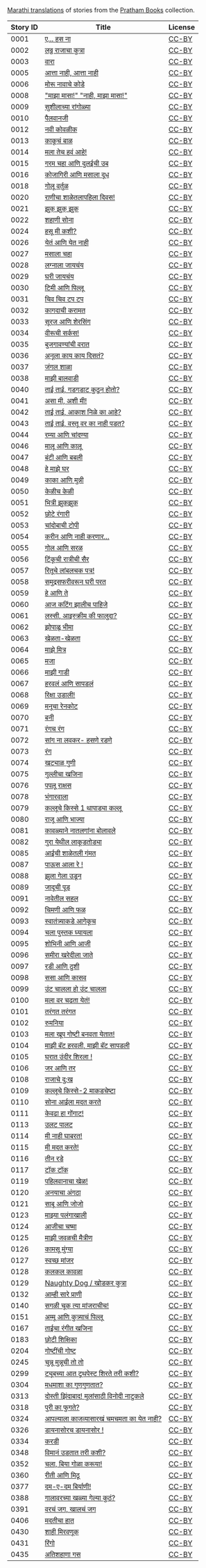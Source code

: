 [Marathi translations](https://storyweaver.org.in/search?search%5Bquery%5D=&search%5Blanguages%5D%5B%5D=Marathi) of stories from the [Pratham Books](http://prathambooks.org/) collection.

Story ID | Title | License
-------- | ----- | -------
0001 | [ए... हस ना](https://storyweaver.org.in/stories/350-e-has-naa) | [CC-BY](https://creativecommons.org/licenses/by/4.0/)
0002 | [लठ्ठ राजाचा कुत्रा](https://storyweaver.org.in/stories/10-lattha-raajaachaa-kutraa) | [CC-BY](https://creativecommons.org/licenses/by/4.0/)
0003 | [वारा](https://storyweaver.org.in/stories/15-vaaraa) | [CC-BY](https://creativecommons.org/licenses/by/4.0/)
0005 | [आत्ता नाही, आत्ता नाही](https://storyweaver.org.in/stories/35-atta-nahi-atta-nahi) | [CC-BY](https://creativecommons.org/licenses/by/4.0/)
0006 | [मोरू नावाचे कोडे](https://storyweaver.org.in/stories/512-moru-navache-kode) | [CC-BY](https://creativecommons.org/licenses/by/4.0/)
0008 | ["माझा मासा!" "नाही, माझा मासा!"](https://storyweaver.org.in/stories/53-mazza-masa-nahi-mazza-masa) | [CC-BY](https://creativecommons.org/licenses/by/4.0/)
0009 | [सुशीलाच्या रांगोळ्या](https://storyweaver.org.in/stories/56-susheelachya-rangolya) | [CC-BY](https://creativecommons.org/licenses/by/4.0/)
0010 | [पैलवानजी](https://storyweaver.org.in/stories/63-pailwaanj-ji) | [CC-BY](https://creativecommons.org/licenses/by/4.0/)
0012 | [नवी कोवळीक](https://storyweaver.org.in/stories/73-navi-kovalik) | [CC-BY](https://creativecommons.org/licenses/by/4.0/)
0013 | [काकूचं बाळ](https://storyweaver.org.in/stories/77-kakuche-bal) | [CC-BY](https://creativecommons.org/licenses/by/4.0/)
0014 | [मला तेच हवं आहे!](https://storyweaver.org.in/stories/84-mala-tech-hava-ahe) | [CC-BY](https://creativecommons.org/licenses/by/4.0/)
0015 | [गरम चहा आणि दुलईची उब](https://storyweaver.org.in/stories/224-garam-chaha-ani-dulaichi-ub) | [CC-BY](https://creativecommons.org/licenses/by/4.0/)
0016 | [कोजागिरी आणि मसाला दूध](https://storyweaver.org.in/stories/229-kojagiri-ani-masala-doodh) | [CC-BY](https://creativecommons.org/licenses/by/4.0/)
0018 | [गोलू वर्तुळ](https://storyweaver.org.in/stories/233-goloo-vartul) | [CC-BY](https://creativecommons.org/licenses/by/4.0/)
0020 | [राणीचा शाळेतलापहिला दिवस!](https://storyweaver.org.in/stories/100-ranicha-shaletala-pahila-divas) | [CC-BY](https://creativecommons.org/licenses/by/4.0/)
0021 | [झुक् झुक् झुक](https://storyweaver.org.in/stories/102-zuk-zuk-zuk) | [CC-BY](https://creativecommons.org/licenses/by/4.0/)
0022 | [शहाणी सोना](https://storyweaver.org.in/stories/108-shahaani-sonaa) | [CC-BY](https://creativecommons.org/licenses/by/4.0/)
0024 | [हसू मी कशी?](https://storyweaver.org.in/stories/125-hasu-mee-kashi) | [CC-BY](https://creativecommons.org/licenses/by/4.0/)
0026 | [येतं आणि येत नाही](https://storyweaver.org.in/stories/139-yeta-aani-yet-nahi) | [CC-BY](https://creativecommons.org/licenses/by/4.0/)
0027 | [मसाला चहा](https://storyweaver.org.in/stories/530-masala-chaha) | [CC-BY](https://creativecommons.org/licenses/by/4.0/)
0028 | [लग्नाला जायचंय](https://storyweaver.org.in/stories/535-lagnala-jayach) | [CC-BY](https://creativecommons.org/licenses/by/4.0/)
0029 | [घरी जायचंय](https://storyweaver.org.in/stories/145-ghari-jaayachay) | [CC-BY](https://creativecommons.org/licenses/by/4.0/)
0030 | [टिमी आणि पिल्लू](https://storyweaver.org.in/stories/150-timmy-aani-pillu) | [CC-BY](https://creativecommons.org/licenses/by/4.0/)
0031 | [चिव चिव टप टप](https://storyweaver.org.in/stories/155-chiv-chiv-tup-tup) | [CC-BY](https://creativecommons.org/licenses/by/4.0/)
0032 | [कागदाची करामत](https://storyweaver.org.in/stories/158-kagadachi-karamat) | [CC-BY](https://creativecommons.org/licenses/by/4.0/)
0033 | [सूरज आणि शेरसिंग](https://storyweaver.org.in/stories/264-sooraj-ani-sher-singh) | [CC-BY](https://creativecommons.org/licenses/by/4.0/)
0034 | [वीरूची सर्कस!](https://storyweaver.org.in/stories/165-veeruchi-circus) | [CC-BY](https://creativecommons.org/licenses/by/4.0/)
0035 | [बुजगावण्यांची वरात](https://storyweaver.org.in/stories/554-bujgaonaynchi-varat) | [CC-BY](https://creativecommons.org/licenses/by/4.0/)
0036 | [अनूला काय काय दिसतं?](https://storyweaver.org.in/stories/171-anula-kay-kay-diste) | [CC-BY](https://creativecommons.org/licenses/by/4.0/)
0037 | [जंगल शाळा](https://storyweaver.org.in/stories/174-jangalshala) | [CC-BY](https://creativecommons.org/licenses/by/4.0/)
0038 | [माझी बालवाडी](https://storyweaver.org.in/stories/178-mazi-balwadi) | [CC-BY](https://creativecommons.org/licenses/by/4.0/)
0040 | [ताई ताई, गडगडाट कुठून होतो?](https://storyweaver.org.in/stories/382-garajte-hain) | [CC-BY](https://creativecommons.org/licenses/by/4.0/)
0041 | [असा मी, अशी मी!](https://storyweaver.org.in/stories/186-asa-mee-ashi-mee) | [CC-BY](https://creativecommons.org/licenses/by/4.0/)
0042 | [ताई ताई, आकाश निळे का आहे?](https://storyweaver.org.in/stories/386-neela-kyon-hai) | [CC-BY](https://creativecommons.org/licenses/by/4.0/)
0043 | [ताई ताई, वस्तू वर का नाही पडत?](https://storyweaver.org.in/stories/389-tai-tai-vastu-var-kaa-nahi-padat) | [CC-BY](https://creativecommons.org/licenses/by/4.0/)
0044 | [रम्या आणि चांदण्या](https://storyweaver.org.in/stories/581-ramya-ani-chandanya) | [CC-BY](https://creativecommons.org/licenses/by/4.0/)
0046 | [मालू आणि कालू](https://storyweaver.org.in/stories/198-maaloo-aani-kaaloo) | [CC-BY](https://creativecommons.org/licenses/by/4.0/)
0047 | [बंटी आणि बबली](https://storyweaver.org.in/stories/282-bunty-ani-bubbly) | [CC-BY](https://creativecommons.org/licenses/by/4.0/)
0048 | [हे माझे घर](https://storyweaver.org.in/stories/756-he-maaze-ghar) | [CC-BY](https://creativecommons.org/licenses/by/4.0/)
0049 | [काका आणि मुन्नी](https://storyweaver.org.in/stories/595-kaka-ani-munni) | [CC-BY](https://creativecommons.org/licenses/by/4.0/)
0050 | [केळीच केळी](https://storyweaver.org.in/stories/394-keleech-kelee) | [CC-BY](https://creativecommons.org/licenses/by/4.0/)
0051 | [भित्री झुकझुक](https://storyweaver.org.in/stories/600-bhitri-zukzuk) | [CC-BY](https://creativecommons.org/licenses/by/4.0/)
0052 | [छोटे रंगारी](https://storyweaver.org.in/stories/219-chhote-rangari) | [CC-BY](https://creativecommons.org/licenses/by/4.0/)
0053 | [चांदोबाची टोपी](https://storyweaver.org.in/stories/237-chandobachi-topi) | [CC-BY](https://creativecommons.org/licenses/by/4.0/)
0054 | [करीन आणि नाही करणार...](https://storyweaver.org.in/stories/252-karin-aani-nahi-karnar) | [CC-BY](https://creativecommons.org/licenses/by/4.0/)
0055 | [गोल आणि सरळ](https://storyweaver.org.in/stories/256-gol-aani-saral) | [CC-BY](https://creativecommons.org/licenses/by/4.0/)
0056 | [टिंकूची रात्रीची सैर](https://storyweaver.org.in/stories/260-tinkuchi-ratrichi-sair) | [CC-BY](https://creativecommons.org/licenses/by/4.0/)
0057 | [रितूचे लांबलचक पत्र!](https://storyweaver.org.in/stories/559-ritooche-laambalachak-patra) | [CC-BY](https://creativecommons.org/licenses/by/4.0/)
0058 | [समुद्रसफरीवरून घरी परत](https://storyweaver.org.in/stories/274-samudrasafarivarun-ghari-parat) | [CC-BY](https://creativecommons.org/licenses/by/4.0/)
0059 | [हे आणि ते](https://storyweaver.org.in/stories/278-he-aani-te) | [CC-BY](https://creativecommons.org/licenses/by/4.0/)
0060 | [आज कटिंग झालीच पाहिजे](https://storyweaver.org.in/stories/2159-aaj-cutting-zaleech-pahije) | [CC-BY](https://creativecommons.org/licenses/by/4.0/)
0061 | [लस्सी, आइस्क्रीम की फालुदा?](https://storyweaver.org.in/stories/297-lassi-ice-cream-ki-falooda) | [CC-BY](https://creativecommons.org/licenses/by/4.0/)
0062 | [झोपाळू भीमा](https://storyweaver.org.in/stories/333-zhopalu-bheema) | [CC-BY](https://creativecommons.org/licenses/by/4.0/)
0063 | [खेळता-खेळता](https://storyweaver.org.in/stories/337-kheltaa-kheltaa) | [CC-BY](https://creativecommons.org/licenses/by/4.0/)
0064 | [माझे मित्र](https://storyweaver.org.in/stories/343-maajhe-mitra) | [CC-BY](https://creativecommons.org/licenses/by/4.0/)
0065 | [मजा](https://storyweaver.org.in/stories/347-maja) | [CC-BY](https://creativecommons.org/licenses/by/4.0/)
0066 | [माझी गाडी](https://storyweaver.org.in/stories/421-mazi-gadi) | [CC-BY](https://creativecommons.org/licenses/by/4.0/)
0067 | [हरवलं आणि सापडलं](https://storyweaver.org.in/stories/358-harvalan-ani-sapadalan) | [CC-BY](https://creativecommons.org/licenses/by/4.0/)
0068 | [रिक्षा उडाली!](https://storyweaver.org.in/stories/363-riksha-udali) | [CC-BY](https://creativecommons.org/licenses/by/4.0/)
0069 | [मनूचा रेनकोट](https://storyweaver.org.in/stories/3980-manoocha-raincoat) | [CC-BY](https://creativecommons.org/licenses/by/4.0/)
0070 | [बनी](https://storyweaver.org.in/stories/397-banee) | [CC-BY](https://creativecommons.org/licenses/by/4.0/)
0071 | [रंगच रंग](https://storyweaver.org.in/stories/412-rangach-rang) | [CC-BY](https://creativecommons.org/licenses/by/4.0/)
0072 | [सांग ना लवकर- हसणे रडणे](https://storyweaver.org.in/stories/454-sang-na-lavkar-hasane-radane) | [CC-BY](https://creativecommons.org/licenses/by/4.0/)
0073 | [रंग](https://storyweaver.org.in/stories/463-rang) | [CC-BY](https://creativecommons.org/licenses/by/4.0/)
0074 | [खट्याळ गुणी](https://storyweaver.org.in/stories/471-sang-na-lavkar-khatyaal-guni) | [CC-BY](https://creativecommons.org/licenses/by/4.0/)
0075 | [गुल्लीचा खजिना](https://storyweaver.org.in/stories/489-gullicha-khajina) | [CC-BY](https://creativecommons.org/licenses/by/4.0/)
0076 | [पपलू राक्षस](https://storyweaver.org.in/stories/631-paplu-rakshas) | [CC-BY](https://creativecommons.org/licenses/by/4.0/)
0078 | [भंगारवाला](https://storyweaver.org.in/stories/635-chinoochee-bhet) | [CC-BY](https://creativecommons.org/licenses/by/4.0/)
0079 | [कल्लूचे किस्से 1 थापाड्या कल्लू](https://storyweaver.org.in/stories/641-kalluche-kissey-1-thapadya-kallu) | [CC-BY](https://creativecommons.org/licenses/by/4.0/)
0080 | [राजू आणि भाज्या](https://storyweaver.org.in/stories/680-raju-aani-bhajya) | [CC-BY](https://creativecommons.org/licenses/by/4.0/)
0081 | [कावळ्याने नातलगांना बोलावले](https://storyweaver.org.in/stories/654-kawalyane-natlangana-bolawale) | [CC-BY](https://creativecommons.org/licenses/by/4.0/)
0082 | [गुरा येथील लाकूडतोड्या](https://storyweaver.org.in/stories/663-gura-yethil-lakudtodya) | [CC-BY](https://creativecommons.org/licenses/by/4.0/)
0085 | [आईची शाळेतली गंमत](https://storyweaver.org.in/stories/687-aaichi-shaletli-gammat) | [CC-BY](https://creativecommons.org/licenses/by/4.0/)
0087 | [पाऊस आला रे !](https://storyweaver.org.in/stories/698-paaus-aala-re) | [CC-BY](https://creativecommons.org/licenses/by/4.0/)
0088 | [झुला गेला उडून](https://storyweaver.org.in/stories/704-zulaa-gelaa-udoon) | [CC-BY](https://creativecommons.org/licenses/by/4.0/)
0089 | [जादूची पूड](https://storyweaver.org.in/stories/708-jaaduchi-pood) | [CC-BY](https://creativecommons.org/licenses/by/4.0/)
0091 | [नावेतील सहल](https://storyweaver.org.in/stories/725-navetil-sahal) | [CC-BY](https://creativecommons.org/licenses/by/4.0/)
0092 | [चिमणी आणि फळ](https://storyweaver.org.in/stories/751-chimani-aani-phal) | [CC-BY](https://creativecommons.org/licenses/by/4.0/)
0093 | [स्वातंत्र्याकडे आगेकूच](https://storyweaver.org.in/stories/805-swatantryakade-aagekooch) | [CC-BY](https://creativecommons.org/licenses/by/4.0/)
0094 | [चला पुस्तक घ्यायला](https://storyweaver.org.in/stories/759-chalaa-pustak-ghyayala) | [CC-BY](https://creativecommons.org/licenses/by/4.0/)
0095 | [शोभिनी आणि आजी](https://storyweaver.org.in/stories/769-shobhini-ani-aji) | [CC-BY](https://creativecommons.org/licenses/by/4.0/)
0096 | [समीरा खरेदीला जाते](https://storyweaver.org.in/stories/813-sameera-kharedilaa-jaate) | [CC-BY](https://creativecommons.org/licenses/by/4.0/)
0097 | [रडी आणि ठुशी](https://storyweaver.org.in/stories/792-radi-ani-thushi) | [CC-BY](https://creativecommons.org/licenses/by/4.0/)
0098 | [ससा आणि कासव](https://storyweaver.org.in/stories/800-sasa-aani-kasav) | [CC-BY](https://creativecommons.org/licenses/by/4.0/)
0099 | [उंट चालला हो उंट चालला](https://storyweaver.org.in/stories/820-uunt-chalala-ho-uunt-chalala) | [CC-BY](https://creativecommons.org/licenses/by/4.0/)
0100 | [मला वर चढता येतं!](https://storyweaver.org.in/stories/826-mala-var-chadhata-yeta) | [CC-BY](https://creativecommons.org/licenses/by/4.0/)
0101 | [तरंगत तरंगत](https://storyweaver.org.in/stories/838-tarangat-tarangat) | [CC-BY](https://creativecommons.org/licenses/by/4.0/)
0102 | [रुमनिया](https://storyweaver.org.in/stories/849-rumniya) | [CC-BY](https://creativecommons.org/licenses/by/4.0/)
0103 | [मला खूप गोष्टी बनवता येतात!](https://storyweaver.org.in/stories/863-mala-khoop-goshti-banavta-yetat) | [CC-BY](https://creativecommons.org/licenses/by/4.0/)
0104 | [माझी बॅट हरवली, माझी बॅट सापडली](https://storyweaver.org.in/stories/867-maazee-bat-haravlee-maazee-bat-saapadlee) | [CC-BY](https://creativecommons.org/licenses/by/4.0/)
0105 | [घरात उंदीर शिरला !](https://storyweaver.org.in/stories/4601-gharaat-undeer-shiralaa) | [CC-BY](https://creativecommons.org/licenses/by/4.0/)
0106 | [जर आणि तर](https://storyweaver.org.in/stories/4107-jar-ani-tar) | [CC-BY](https://creativecommons.org/licenses/by/4.0/)
0108 | [राजाचे दु:ख](https://storyweaver.org.in/stories/929-rajache-dukh) | [CC-BY](https://creativecommons.org/licenses/by/4.0/)
0109 | [कल्लूचे किस्से-2 माकडचेष्टा](https://storyweaver.org.in/stories/937-kalluche-kissey-2-makadcheshta) | [CC-BY](https://creativecommons.org/licenses/by/4.0/)
0110 | [सोना आईला मदत करते](https://storyweaver.org.in/stories/945-sona-aaila-madat-karte) | [CC-BY](https://creativecommons.org/licenses/by/4.0/)
0111 | [केवढा हा गोंगाट!](https://storyweaver.org.in/stories/949-kevadhaa-haa-gongaat) | [CC-BY](https://creativecommons.org/licenses/by/4.0/)
0113 | [उलट पालट](https://storyweaver.org.in/stories/956-ulat-paalat) | [CC-BY](https://creativecommons.org/licenses/by/4.0/)
0114 | [मी नाही घाबरत!](https://storyweaver.org.in/stories/963-mee-nahi-ghabarat) | [CC-BY](https://creativecommons.org/licenses/by/4.0/)
0115 | [मी मदत करते!](https://storyweaver.org.in/stories/972-mee-madat-karate) | [CC-BY](https://creativecommons.org/licenses/by/4.0/)
0116 | [तीन रडे](https://storyweaver.org.in/stories/984-teen-rade) | [CC-BY](https://creativecommons.org/licenses/by/4.0/)
0117 | [टॉक टॉक](https://storyweaver.org.in/stories/988-tok-tok) | [CC-BY](https://creativecommons.org/licenses/by/4.0/)
0119 | [पहिलवानाचा खेळ!](https://storyweaver.org.in/stories/998-pahilwaanachaa-khel) | [CC-BY](https://creativecommons.org/licenses/by/4.0/)
0120 | [अनयाचा अंगठा](https://storyweaver.org.in/stories/1005-anayacha-angtha) | [CC-BY](https://creativecommons.org/licenses/by/4.0/)
0121 | [साबू आणि जोजो](https://storyweaver.org.in/stories/1019-saboo-aani-jojo) | [CC-BY](https://creativecommons.org/licenses/by/4.0/)
0123 | [माझ्या पलंगाखाली](https://storyweaver.org.in/stories/1031-mazhya-palangakhali) | [CC-BY](https://creativecommons.org/licenses/by/4.0/)
0124 | [आजीचा चष्मा](https://storyweaver.org.in/stories/1039-aazicha-chashma) | [CC-BY](https://creativecommons.org/licenses/by/4.0/)
0125 | [माझी जवळची मैत्रीण](https://storyweaver.org.in/stories/1044-mazee-javalchi-maitrin) | [CC-BY](https://creativecommons.org/licenses/by/4.0/)
0126 | [कामसू मुंग्या](https://storyweaver.org.in/stories/1055-busy-ants-kaamsoo-mungya) | [CC-BY](https://creativecommons.org/licenses/by/4.0/)
0127 | [स्वच्छ मांजर](https://storyweaver.org.in/stories/1060-clean-cat-swachha-manjar) | [CC-BY](https://creativecommons.org/licenses/by/4.0/)
0128 | [कलकल कावळा](https://storyweaver.org.in/stories/1065-noisy-crows-kalkal-kavala) | [CC-BY](https://creativecommons.org/licenses/by/4.0/)
0129 | [Naughty Dog / खोडकर कुत्रा](https://storyweaver.org.in/stories/1070-naughty-dog-khodkar-kutra) | [CC-BY](https://creativecommons.org/licenses/by/4.0/)
0132 | [आम्ही सारे प्राणी](https://storyweaver.org.in/stories/1111-aamhi-saare-praani) | [CC-BY](https://creativecommons.org/licenses/by/4.0/)
0140 | [सगळी चूक त्या मांजराचीच!](https://storyweaver.org.in/stories/1318-saglee-chuk-tya-manjracheech) | [CC-BY](https://creativecommons.org/licenses/by/4.0/)
0151 | [अम्मू आणि कुत्र्याचं पिल्लू](https://storyweaver.org.in/stories/1855-ammu-aani-kutryache-pillu) | [CC-BY](https://creativecommons.org/licenses/by/4.0/)
0167 | [ताईचा रंगीत खजिना](https://storyweaver.org.in/stories/1943-taicha-rangeet-khajina) | [CC-BY](https://creativecommons.org/licenses/by/4.0/)
0183 | [छोटी शिक्षिका](https://storyweaver.org.in/stories/2088-a-little-teacher) | [CC-BY](https://creativecommons.org/licenses/by/4.0/)
0204 | [गोष्टींची गोष्ट](https://storyweaver.org.in/stories/2815-the-story-of-stories) | [CC-BY](https://creativecommons.org/licenses/by/4.0/)
0245 | [चुन्नू मुन्नूची तो तो](https://storyweaver.org.in/stories/2780-chunnu-munnu) | [CC-BY](https://creativecommons.org/licenses/by/4.0/)
0299 | [ट्यूबच्या आत टूथपेस्ट शिरते तरी कशी?](https://storyweaver.org.in/stories/3567-tyubchya-aat-toothpaste-shirte-tari-kashi) | [CC-BY](https://creativecommons.org/licenses/by/4.0/)
0304 | [मधमाशा का गुणगुणतात?](https://storyweaver.org.in/stories/3683-madhmashya-kaa-gunguntat) | [CC-BY](https://creativecommons.org/licenses/by/4.0/)
0313 | [दोस्ती झिंदाबाद! मुलांसाठी विनोदी नाटुकले](https://storyweaver.org.in/stories/3876-dostee-zindaabaad) | [CC-BY](https://creativecommons.org/licenses/by/4.0/)
0318 | [पुरी का फुगते?](https://storyweaver.org.in/stories/4099-poori-ka-fugte) | [CC-BY](https://creativecommons.org/licenses/by/4.0/)
0324 | [आपल्याला काजव्यासारखं चमचमता का येत नाही?](https://storyweaver.org.in/stories/3938-aaaplyala-kaajwyansarkhe-chamchamtaa-kaa-yet-naahi) | [CC-BY](https://creativecommons.org/licenses/by/4.0/)
0326 | [डायनासोरच डायनासोर !](https://storyweaver.org.in/stories/3926-daynasorach-daynasor) | [CC-BY](https://creativecommons.org/licenses/by/4.0/)
0334 | [करडी](https://storyweaver.org.in/stories/4031-kardi) | [CC-BY](https://creativecommons.org/licenses/by/4.0/)
0348 | [विमानं उडतात तरी कशी?](https://storyweaver.org.in/stories/4394-vimane-udtatat-tari-kashi) | [CC-BY](https://creativecommons.org/licenses/by/4.0/)
0352 | [चला, बिया गोळा करूया!](https://storyweaver.org.in/stories/4409-chala-biya-gola-karuya) | [CC-BY](https://creativecommons.org/licenses/by/4.0/)
0360 | [रीती आणि मिठू](https://storyweaver.org.in/stories/5200-reeti-aani-mithu) | [CC-BY](https://creativecommons.org/licenses/by/4.0/)
0377 | [दम-ए-दम बिर्याणी!](https://storyweaver.org.in/stories/4972-dum-dum-a-dum-biryani) | [CC-BY](https://creativecommons.org/licenses/by/4.0/)
0388 | [गालावरच्या खळ्या गेल्या कुठं?](https://storyweaver.org.in/stories/5064-galavarchya-khalya-gelya-kutha) | [CC-BY](https://creativecommons.org/licenses/by/4.0/)
0391 | [वरचं जग, खालचं जग](https://storyweaver.org.in/stories/5105-varcha-jag-khalcha-jag) | [CC-BY](https://creativecommons.org/licenses/by/4.0/)
0406 | [मदतीचा हात](https://storyweaver.org.in/stories/5331-madateecha-haath) | [CC-BY](https://creativecommons.org/licenses/by/4.0/)
0430 | [शाही मिरवणूक](https://storyweaver.org.in/stories/1010-shaahi-mirvanuk) | [CC-BY](https://creativecommons.org/licenses/by/4.0/)
0431 | [रिंगो](https://storyweaver.org.in/stories/246-ringo) | [CC-BY](https://creativecommons.org/licenses/by/4.0/)
0435 | [अतिशहाणा गस](https://storyweaver.org.in/stories/1109-atishahana-gus) | [CC-BY](https://creativecommons.org/licenses/by/4.0/)
